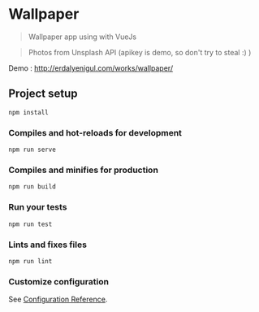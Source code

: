 # Wallpaper

> Wallpaper app using with VueJs

> Photos from Unsplash API (apikey is demo, so don't try to steal :) )

Demo : http://erdalyenigul.com/works/wallpaper/

## Project setup
```
npm install
```

### Compiles and hot-reloads for development
```
npm run serve
```

### Compiles and minifies for production
```
npm run build
```

### Run your tests
```
npm run test
```

### Lints and fixes files
```
npm run lint
```

### Customize configuration
See [Configuration Reference](https://cli.vuejs.org/config/).
